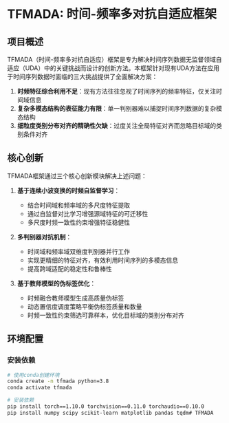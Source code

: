 # TFMADA: 时间-频率多对抗自适应框架

## 项目概述

TFMADA（时间-频率多对抗自适应）框架是专为解决时间序列数据无监督领域自适应（UDA）中的关键挑战而设计的创新方法。本框架针对现有UDA方法在应用于时间序列数据时面临的三大挑战提供了全面解决方案：

1. **时频特征综合利用不足**：现有方法往往忽视了时间序列的频率特征，仅关注时间域信息
2. **复杂多模态结构的表征能力有限**：单一判别器难以捕捉时间序列数据的复杂模态结构
3. **细粒度类别分布对齐的精确性欠缺**：过度关注全局特征对齐而忽略目标域的类别条件对齐

## 核心创新

TFMADA框架通过三个核心创新模块解决上述问题：

1. **基于连续小波变换的时频自监督学习**：
   - 结合时间域和频率域的多尺度特征提取
   - 通过自监督对比学习增强源域特征的可迁移性
   - 多尺度时频一致性约束增强特征稳健性

2. **多判别器对抗机制**：
   - 时间域和频率域双维度判别器并行工作
   - 实现更精细的特征对齐，有效利用时间序列的多模态信息
   - 提高跨域适配的稳定性和鲁棒性

3. **基于教师模型的伪标签优化**：
   - 时频融合教师模型生成高质量伪标签
   - 动态置信度调度策略平衡伪标签质量和数量
   - 时频一致性约束筛选可靠样本，优化目标域的类别分布对齐

## 环境配置

### 安装依赖

```bash
# 使用conda创建环境
conda create -n tfmada python=3.8
conda activate tfmada

# 安装依赖
pip install torch==1.10.0 torchvision==0.11.0 torchaudio==0.10.0
pip install numpy scipy scikit-learn matplotlib pandas tqdm# TFMADA

